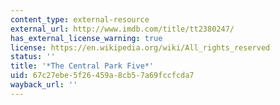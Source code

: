 ```yaml
---
content_type: external-resource
external_url: http://www.imdb.com/title/tt2380247/
has_external_license_warning: true
license: https://en.wikipedia.org/wiki/All_rights_reserved
status: ''
title: '*The Central Park Five*'
uid: 67c27ebe-5f26-459a-8cb5-7a69fccfcda7
wayback_url: ''
---
```


